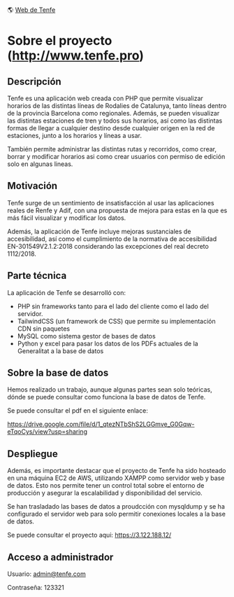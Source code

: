 🌎 [Web de Tenfe](www.tenfe.pro)

# Sobre el proyecto (http://www.tenfe.pro)

## Descripción

Tenfe es una aplicación web creada con PHP que permite visualizar horarios de las distintas líneas de Rodalies de Catalunya, tanto líneas dentro de la provincia Barcelona como regionales. Además, se pueden visualizar las distintas estaciones de tren y todos sus horarios, así como las distintas formas de llegar a cualquier destino desde cualquier origen en la red de estaciones, junto a los horarios y líneas a usar.

También permite administrar las distintas rutas y recorridos, como crear, borrar y modificar horarios asi como crear usuarios con permiso de edición solo en algunas lineas.

## Motivación

Tenfe surge de un sentimiento de insatisfacción al usar las aplicaciones reales de Renfe y Adif, con una propuesta de mejora para estas en la que es más fácil visualizar y modificar los datos.

Además, la aplicación de Tenfe incluye mejoras sustanciales de accesibilidad, así como el cumplimiento de la normativa de accesibilidad EN-301549V2.1.2:2018 considerando las excepciones del real decreto 1112/2018.

## Parte técnica

La aplicación de Tenfe se desarrolló con:

- PHP sin frameworks tanto para el lado del cliente como el lado del servidor.
- TailwindCSS (un framework de CSS) que permite su implementación CDN sin paquetes
- MySQL como sistema gestor de bases de datos
- Python y excel para pasar los datos de los PDFs actuales de la Generalitat a la base de datos

## Sobre la base de datos

Hemos realizado un trabajo, aunque algunas partes sean solo teóricas, dónde se puede consultar como funciona la base de datos de Tenfe.

Se puede consultar el pdf en el siguiente enlace:

https://drive.google.com/file/d/1_qtezNTbShS2LGGmve_G0Gqw-eTqoCys/view?usp=sharing

## Despliegue

Además, es importante destacar que el proyecto de Tenfe ha sido hosteado en una 
máquina EC2 de AWS, utilizando XAMPP como servidor web y base de datos. 
Esto nos permite tener un control total sobre el entorno de producción y 
asegurar la escalabilidad y disponibilidad del servicio. 

Se han trasladado las bases de datos a proudcción con mysqldump y se ha configurado 
el servidor web para solo permitir conexiones locales a la base de datos.

Se puede consultar el proyecto aqui: https://3.122.188.12/

## Acceso a administrador
Usuario: admin@tenfe.com

Contraseña: 123321
